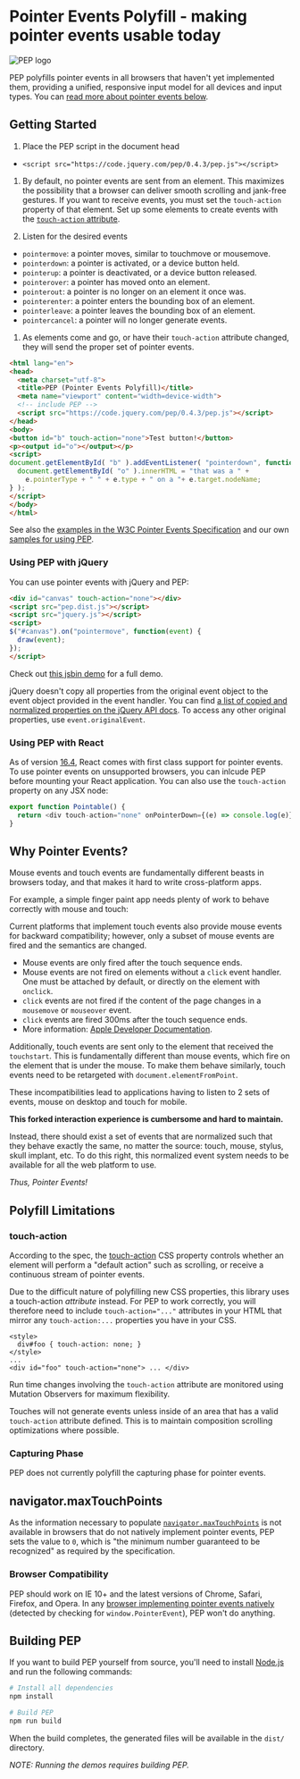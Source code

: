 # Pointer Events Polyfill - making pointer events usable today

![PEP logo](pep-logo-shield.png)

PEP polyfills pointer events in all browsers that haven't yet implemented them, providing a unified, responsive input model for all devices and input types. You can [read more about pointer events below](#why-pointer-events).

## Getting Started

1. Place the PEP script in the document head
  - `<script src="https://code.jquery.com/pep/0.4.3/pep.js"></script>`

1. By default, no pointer events are sent from an element. This maximizes the possibility that a browser can deliver smooth scrolling and jank-free gestures. If you want to receive events, you must set the `touch-action` property of that element. Set up some elements to create events with the [`touch-action` attribute](http://www.w3.org/TR/pointerevents/#the-touch-action-css-property).

1. Listen for the desired events
  - `pointermove`: a pointer moves, similar to touchmove or mousemove.
  - `pointerdown`: a pointer is activated, or a device button held.
  - `pointerup`: a pointer is deactivated, or a device button released.
  - `pointerover`: a pointer has moved onto an element.
  - `pointerout`: a pointer is no longer on an element it once was.
  - `pointerenter`: a pointer enters the bounding box of an element.
  - `pointerleave`: a pointer leaves the bounding box of an element.
  - `pointercancel`: a pointer will no longer generate events.

1. As elements come and go, or have their `touch-action` attribute changed, they will send the proper set of pointer events.

```html
<html lang="en">
<head>
  <meta charset="utf-8">
  <title>PEP (Pointer Events Polyfill)</title>
  <meta name="viewport" content="width=device-width">
  <!-- include PEP -->
  <script src="https://code.jquery.com/pep/0.4.3/pep.js"></script>
</head>
<body>
<button id="b" touch-action="none">Test button!</button>
<p><output id="o"></output></p>
<script>
document.getElementById( "b" ).addEventListener( "pointerdown", function( e ) {
  document.getElementById( "o" ).innerHTML = "that was a " +
    e.pointerType + " " + e.type + " on a "+ e.target.nodeName;
} );
</script>
</body>
</html>
```

See also the [examples in the W3C Pointer Events Specification](http://www.w3.org/TR/pointerevents/#examples) and our own [samples for using PEP](http://jquery.github.io/PEP/).

### Using PEP with jQuery

You can use pointer events with jQuery and PEP:
```html
<div id="canvas" touch-action="none"></div>
<script src="pep.dist.js"></script>
<script src="jquery.js"></script>
<script>
$("#canvas").on("pointermove", function(event) {
  draw(event);
});
</script>
```
Check out [this jsbin demo](http://jsbin.com/bojumofowa/1/edit?html,css,js,output) for a full demo.

jQuery doesn't copy all properties from the original event object to the event object provided in the event handler. You can find [a list of copied and normalized properties on the jQuery API docs](http://api.jquery.com/category/events/event-object/). To access any other original properties, use `event.originalEvent`.

### Using PEP with React

As of version [16.4](https://reactjs.org/blog/2018/05/23/react-v-16-4.html), React comes with first class support for pointer events. To use pointer events on unsupported browsers, you can inlcude PEP before mounting your React application. You can also use the `touch-action` property on any JSX node:

```js
export function Pointable() {
  return <div touch-action="none" onPointerDown={(e) => console.log(e)} /> 
}
```

## Why Pointer Events?

Mouse events and touch events are fundamentally different beasts in browsers today, and that makes it hard to write cross-platform apps.

For example, a simple finger paint app needs plenty of work to behave correctly with mouse and touch:

Current platforms that implement touch events also provide mouse events for backward compatibility; however, only a subset of mouse events are fired and the semantics are changed.

- Mouse events are only fired after the touch sequence ends.
- Mouse events are not fired on elements without a `click` event handler. One must be attached by default, or directly on the element with `onclick`.
- `click` events are not fired if the content of the page changes in a `mousemove` or `mouseover` event.
- `click` events are fired 300ms after the touch sequence ends.
- More information: [Apple Developer Documentation](http://developer.apple.com/library/safari/#documentation/appleapplications/reference/safariwebcontent/HandlingEvents/HandlingEvents.html).

Additionally, touch events are sent only to the element that received the `touchstart`. This is fundamentally different than mouse events, which fire on the element that is under the mouse. To make them behave similarly, touch events need to be retargeted with `document.elementFromPoint`.

These incompatibilities lead to applications having to listen to 2 sets of events, mouse on desktop and touch for mobile.

**This forked interaction experience is cumbersome and hard to maintain.**

Instead, there should exist a set of events that are normalized such that they behave exactly the same, no matter the source: touch, mouse, stylus, skull implant, etc. To do this right, this normalized event system needs to be available for all the web platform to use.

*Thus, Pointer Events!*

## Polyfill Limitations

### touch-action

According to the spec, the
[touch-action](http://www.w3.org/TR/pointerevents/#the-touch-action-css-property) CSS property controls whether an element will perform a "default action" such as scrolling, or receive a continuous stream of pointer events.

Due to the difficult nature of polyfilling new CSS properties, this library uses a touch-action *attribute* instead. For PEP to work correctly, you will therefore need to include `touch-action="..."` attributes in your HTML that mirror any `touch-action:...` properties you have in your CSS.

```
<style>
  div#foo { touch-action: none; }
</style>
...
<div id="foo" touch-action="none"> ... </div>
```
Run time changes involving the `touch-action` attribute are monitored using Mutation Observers for maximum flexibility.

Touches will not generate events unless inside of an area that has a valid `touch-action` attribute defined. This is to maintain composition scrolling optimizations where possible.

### Capturing Phase

PEP does not currently polyfill the capturing phase for pointer events.

## navigator.maxTouchPoints

As the information necessary to populate [`navigator.maxTouchPoints`](https://www.w3.org/TR/pointerevents/#extensions-to-the-navigator-interface) is not available in browsers that do not natively implement pointer events, PEP sets the value to `0`, which is "the minimum number guaranteed to be recognized" as required by the specification.

### Browser Compatibility

PEP should work on IE 10+ and the latest versions of Chrome, Safari, Firefox, and Opera. In any [browser implementing pointer events natively](http://caniuse.com/#feat=pointer) (detected by checking for `window.PointerEvent`), PEP won't do anything.

## Building PEP

If you want to build PEP yourself from source, you'll need to install [Node.js](https://nodejs.org/en/download/) and run the following commands:

```sh
# Install all dependencies
npm install

# Build PEP
npm run build
```

When the build completes, the generated files will be available in the `dist/` directory.

*NOTE: Running the demos requires building PEP.*

